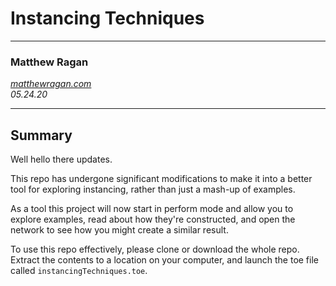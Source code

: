 # Instancing Techniques #
---

### Matthew Ragan ###
_[matthewragan.com](http://matthewragan.com)_  
_05.24.20_

---
## Summary ##
Well hello there updates.

This repo has undergone significant modifications to make it into a better tool for exploring instancing, rather than just a mash-up of examples.

As a tool this project will now start in perform mode and allow you to explore examples, read about how they're constructed, and open the network to see how you might create a similar result.

To use this repo effectively, please clone or download the whole repo. Extract the contents to a location on your computer, and launch the toe file called `instancingTechniques.toe`. 
